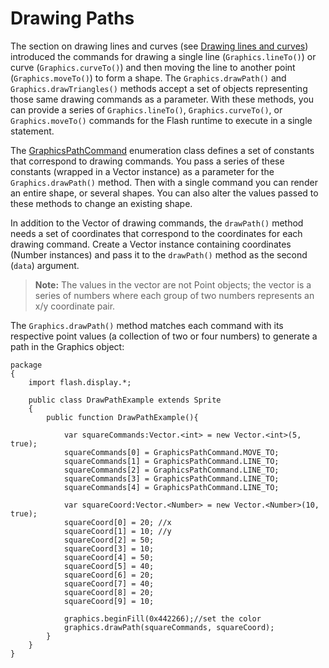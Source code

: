 # Drawing Paths

The section on drawing lines and curves (see
[Drawing lines and curves](./drawing-lines-and-curves.md)) introduced the
commands for drawing a single line (`Graphics.lineTo()`) or curve
(`Graphics.curveTo()`) and then moving the line to another point
(`Graphics.moveTo()`) to form a shape. The `Graphics.drawPath()` and
`Graphics.drawTriangles()` methods accept a set of objects representing those
same drawing commands as a parameter. With these methods, you can provide a
series of `Graphics.lineTo()`, `Graphics.curveTo()`, or `Graphics.moveTo()`
commands for the Flash runtime to execute in a single statement.

The
[GraphicsPathCommand](https://help.adobe.com/en_US/FlashPlatform/reference/actionscript/3/flash/display/GraphicsPathCommand.html)
enumeration class defines a set of constants that correspond to drawing
commands. You pass a series of these constants (wrapped in a Vector instance) as
a parameter for the `Graphics.drawPath()` method. Then with a single command you
can render an entire shape, or several shapes. You can also alter the values
passed to these methods to change an existing shape.

In addition to the Vector of drawing commands, the `drawPath()` method needs a
set of coordinates that correspond to the coordinates for each drawing command.
Create a Vector instance containing coordinates (Number instances) and pass it
to the `drawPath()` method as the second (`data`) argument.

> **Note:** The values in the vector are not Point objects; the vector is a
> series of numbers where each group of two numbers represents an x/y coordinate
> pair.

The `Graphics.drawPath()` method matches each command with its respective point
values (a collection of two or four numbers) to generate a path in the Graphics
object:

    package
    {
        import flash.display.*;

        public class DrawPathExample extends Sprite
        {
            public function DrawPathExample(){

                var squareCommands:Vector.<int> = new Vector.<int>(5, true);
                squareCommands[0] = GraphicsPathCommand.MOVE_TO;
                squareCommands[1] = GraphicsPathCommand.LINE_TO;
                squareCommands[2] = GraphicsPathCommand.LINE_TO;
                squareCommands[3] = GraphicsPathCommand.LINE_TO;
                squareCommands[4] = GraphicsPathCommand.LINE_TO;

                var squareCoord:Vector.<Number> = new Vector.<Number>(10, true);
                squareCoord[0] = 20; //x
                squareCoord[1] = 10; //y
                squareCoord[2] = 50;
                squareCoord[3] = 10;
                squareCoord[4] = 50;
                squareCoord[5] = 40;
                squareCoord[6] = 20;
                squareCoord[7] = 40;
                squareCoord[8] = 20;
                squareCoord[9] = 10;

                graphics.beginFill(0x442266);//set the color
                graphics.drawPath(squareCommands, squareCoord);
            }
        }
    }
